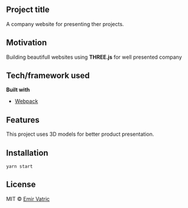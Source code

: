 ## Project title
A company website for presenting ther projects.

## Motivation
Building beautifull websites using **THREE.js** for well presented company

## Tech/framework used
<b>Built with</b>
- [Webpack](https://webpack.js.org/)

## Features
This project uses 3D models for better product presentation.

## Installation
`yarn start`

## License
MIT © [Emir Vatric](emirvatric.com)
